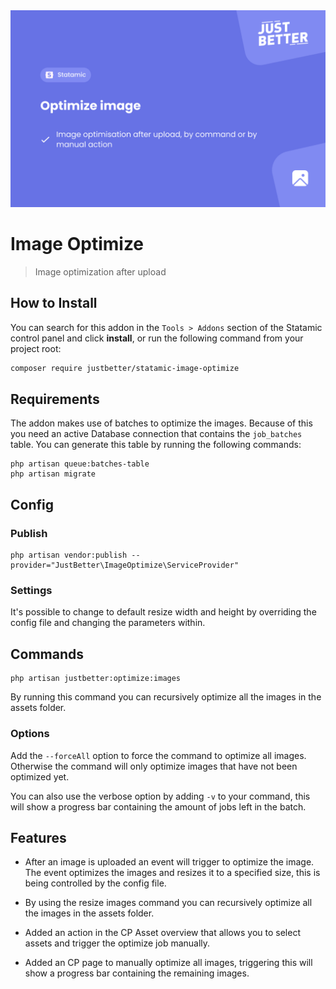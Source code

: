 <a href="https://github.com/justbetter/statamic-image-optimize" title="JustBetter">
    <img src="./art/banner.png" alt="Banner">
</a>

# Image Optimize

> Image optimization after upload

## How to Install

You can search for this addon in the `Tools > Addons` section of the Statamic control panel and click **install**, or run the following command from your project root:

``` bash
composer require justbetter/statamic-image-optimize
```

## Requirements
The addon makes use of batches to optimize the images.
Because of this you need an active Database connection that contains the `job_batches` table.
You can generate this table by running the following commands:

```
php artisan queue:batches-table
php artisan migrate
```

## Config

### Publish

```
php artisan vendor:publish --provider="JustBetter\ImageOptimize\ServiceProvider"
```

### Settings

It's possible to change to default resize width and height by overriding the config file and changing the parameters within.


## Commands
```
php artisan justbetter:optimize:images
```

By running this command you can recursively optimize all the images in the assets folder.

### Options

Add the `--forceAll` option to force the command to optimize all images. 
Otherwise the command will only optimize images that have not been optimized yet.

You can also use the verbose option by adding `-v` to your command, 
this will show a progress bar containing the amount of jobs left in the batch.

## Features

- After an image is uploaded an event will trigger to optimize the image.
The event optimizes the images and resizes it to a specified size, this is being controlled by the config file.

- By using the resize images command you can recursively optimize all the images in the assets folder.

- Added an action in the CP Asset overview that allows you to select assets and trigger the optimize job manually.
- Added an CP page to manually optimize all images, triggering this will show a progress bar containing the remaining images.
